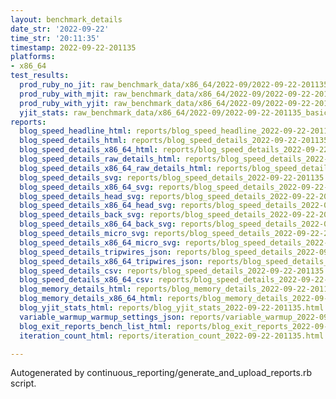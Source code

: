 ```yaml
---
layout: benchmark_details
date_str: '2022-09-22'
time_str: '20:11:35'
timestamp: 2022-09-22-201135
platforms:
- x86_64
test_results:
  prod_ruby_no_jit: raw_benchmark_data/x86_64/2022-09/2022-09-22-201135_basic_benchmark_prod_ruby_no_jit.json
  prod_ruby_with_mjit: raw_benchmark_data/x86_64/2022-09/2022-09-22-201135_basic_benchmark_prod_ruby_with_mjit.json
  prod_ruby_with_yjit: raw_benchmark_data/x86_64/2022-09/2022-09-22-201135_basic_benchmark_prod_ruby_with_yjit.json
  yjit_stats: raw_benchmark_data/x86_64/2022-09/2022-09-22-201135_basic_benchmark_yjit_stats.json
reports:
  blog_speed_headline_html: reports/blog_speed_headline_2022-09-22-201135.html
  blog_speed_details_html: reports/blog_speed_details_2022-09-22-201135.html
  blog_speed_details_x86_64_html: reports/blog_speed_details_2022-09-22-201135.x86_64.html
  blog_speed_details_raw_details_html: reports/blog_speed_details_2022-09-22-201135.raw_details.html
  blog_speed_details_x86_64_raw_details_html: reports/blog_speed_details_2022-09-22-201135.x86_64.raw_details.html
  blog_speed_details_svg: reports/blog_speed_details_2022-09-22-201135.svg
  blog_speed_details_x86_64_svg: reports/blog_speed_details_2022-09-22-201135.x86_64.svg
  blog_speed_details_head_svg: reports/blog_speed_details_2022-09-22-201135.head.svg
  blog_speed_details_x86_64_head_svg: reports/blog_speed_details_2022-09-22-201135.x86_64.head.svg
  blog_speed_details_back_svg: reports/blog_speed_details_2022-09-22-201135.back.svg
  blog_speed_details_x86_64_back_svg: reports/blog_speed_details_2022-09-22-201135.x86_64.back.svg
  blog_speed_details_micro_svg: reports/blog_speed_details_2022-09-22-201135.micro.svg
  blog_speed_details_x86_64_micro_svg: reports/blog_speed_details_2022-09-22-201135.x86_64.micro.svg
  blog_speed_details_tripwires_json: reports/blog_speed_details_2022-09-22-201135.tripwires.json
  blog_speed_details_x86_64_tripwires_json: reports/blog_speed_details_2022-09-22-201135.x86_64.tripwires.json
  blog_speed_details_csv: reports/blog_speed_details_2022-09-22-201135.csv
  blog_speed_details_x86_64_csv: reports/blog_speed_details_2022-09-22-201135.x86_64.csv
  blog_memory_details_html: reports/blog_memory_details_2022-09-22-201135.html
  blog_memory_details_x86_64_html: reports/blog_memory_details_2022-09-22-201135.x86_64.html
  blog_yjit_stats_html: reports/blog_yjit_stats_2022-09-22-201135.html
  variable_warmup_warmup_settings_json: reports/variable_warmup_2022-09-22-201135.warmup_settings.json
  blog_exit_reports_bench_list_html: reports/blog_exit_reports_2022-09-22-201135.bench_list.html
  iteration_count_html: reports/iteration_count_2022-09-22-201135.html

---
```

Autogenerated by continuous_reporting/generate_and_upload_reports.rb script.
